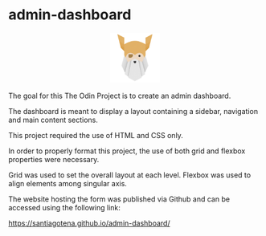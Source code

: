 # admin-dashboard

<p align="center">
<img src="https://github.com/santiagotena/assets/blob/master/logos/TOP%20logo.png?raw=true" alt="The Odin Project Logo" width="100" height="100">
</p>
 
The goal for this The Odin Project is to create an admin dashboard.

The dashboard is meant to display a layout containing a sidebar, navigation and main content sections. 

This project required the use of HTML and CSS only.

In order to properly format this project, the use of both grid and flexbox properties were necessary. 

Grid was used to set the overall layout at each level. Flexbox was used to align elements among singular axis.

The website hosting the form was published via Github and can be accessed using the following link:

https://santiagotena.github.io/admin-dashboard/
